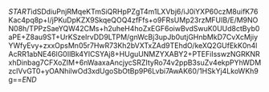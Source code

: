 $START$idSDdiuPnjRMqeKTmSiQRHpPZgT4m1LXVbj6/iJ0iYXP60czM8uifK76Kac4pq8p+I/jPKuDpKZX9SkqeQOQ4zfFfs+o9FRsUMp23rzMFUIB/E/M9NON08h/TPPzSaeYQW42CMs+h2uheH4hoZxEGF6oiwBvdSwuK0UUd8ctByb0aPE+Z8au9ST+UrKSzeIrvDD9LTPM/gnWcBj3upJb0utjGHnbMkD7CvXcMjiyYWfyEvy+zxxOpsMn05r7HwR73Kh2bVXTxZAd9TEhdO/keXQ2GUfEkK0n4lAcRR1abNE46lG0IlBk4YlCSYAj8+HUguUNMZYXABY2+PTEFiIsswzNGRKNRxhDinbag7CFXoZIM+6nWaaxaAncjycSRZItyRo74v2ppB3suZv4ekpPYhWDMzclVvGT0+yOANhilwOd3xdUgoSbOtBp9P6Lvbi7AwAK60/1HSkYj4LkoWKh9g==$END$